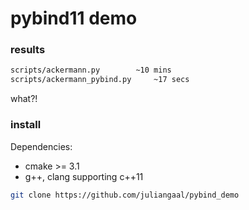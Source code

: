 # pybind11 demo

### results
```bash
scripts/ackermann.py		~10 mins
scripts/ackermann_pybind.py 	~17 secs 
```
what?!

### install
Dependencies:
* cmake >= 3.1
* g++, clang supporting c++11

```bash
git clone https://github.com/juliangaal/pybind_demo
```
